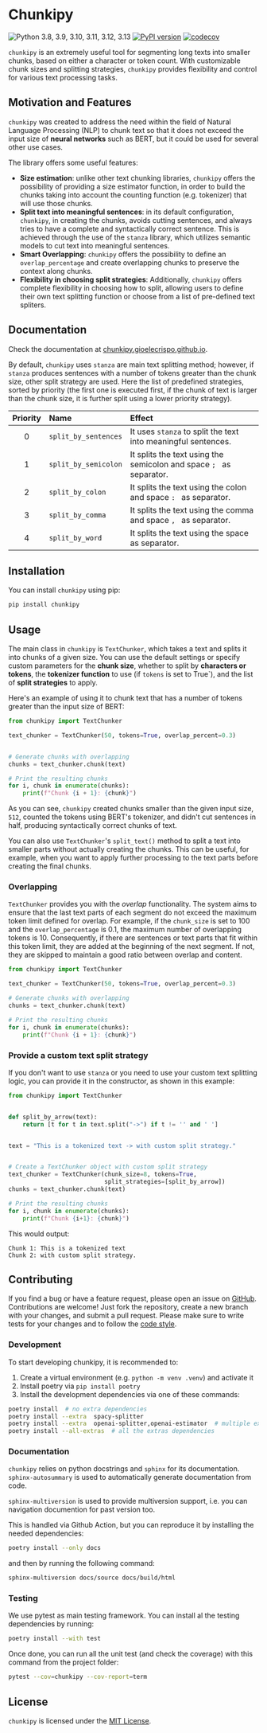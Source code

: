 # Chunkipy

![Python 3.8, 3.9, 3.10, 3.11, 3.12, 3.13](https://img.shields.io/badge/python-3.8%2C%203.9%2C%203.10%2C%203.11%2C%203.12%2C%203.13-blue.svg)
[![PyPI version](https://badge.fury.io/py/chunkipy.svg)](https://badge.fury.io/py/chunkipy)
[![codecov](https://codecov.io/gh/gioelecrispo/chunkipy/graph/badge.svg?token=2A7KQ87Q62)](https://codecov.io/gh/gioelecrispo/chunkipy)


`chunkipy` is an extremely useful tool for segmenting long texts into smaller chunks, based on either a character or token count. With customizable chunk sizes and splitting strategies, `chunkipy` provides flexibility and control
for various text processing tasks.

## Motivation and Features
`chunkipy` was created to address the need within the field of Natural Language Processing (NLP) to chunk text so that it does not exceed the input size of **neural networks** such as BERT, but it could be used for several other use cases.

The library offers some useful features:
- **Size estimation**: unlike other text chunking libraries, `chunkipy` offers the possibility of providing a size estimator function, in order to build the chunks taking into account the  counting function (e.g. tokenizer) that will use those chunks.
- **Split text into meaningful sentences**: in its default configuration, `chunkipy`,
  in creating the chunks, avoids cutting sentences, and always tries to have a complete and syntactically correct sentence.
  This is achieved through the use of the `stanza` library, which utilizes semantic models to cut text
  into meaningful sentences.
- **Smart Overlapping**: `chunkipy` offers the possibility to define an `overlap_percentage` and create overlapping chunks to
  preserve the context along chunks. 
- **Flexibility in choosing split strategies**: Additionally, `chunkipy` offers complete flexibility in choosing how to split, allowing users to define their own text splitting function or choose from a list of pre-defined text spliters.

## Documentation
Check the documentation at [chunkipy.gioelecrispo.github.io](https://chunkipy.gioelecrispo.github.io).

By default, `chunkipy` uses `stanza` are main text splitting method; however, if `stanza` produces
sentences with a number of tokens greater than the chunk size, other split strategy are used.
Here the list of predefined strategies, sorted by priority (the first one is executed first,
if the chunk of text is larger than the chunk size, it is further split using a lower priority
strategy).

| Priority | Name | Effect                                                               |
|:--------:| :--- |:---------------------------------------------------------------------|
|    0     | `split_by_sentences` | It uses `stanza` to split the text into meaningful sentences.        |
|    1     | `split_by_semicolon` | It splits the text using the semicolon and space `; `  as separator. |
|    2     | `split_by_colon` | It splits the text using the colon and space `: ` as separator.      |
|    3     | `split_by_comma` | It splits the text using the comma and space `, ` as separator.      |
|    4     | `split_by_word` | It splits the text using the space ` ` as separator.                 |



## Installation
You can install `chunkipy` using pip:

```bash
pip install chunkipy
```

## Usage
The main class in `chunkipy` is `TextChunker`, which takes a text and splits it into chunks of a given size.
You can use the default settings or specify custom parameters for the **chunk size**,
whether to split by **characters or tokens**, the **tokenizer function** to use (if `tokens` is set to True`), and the list of **split strategies** to apply.

Here's an example of using it to chunk text that has a number of tokens
greater than the input size of BERT:

```python
from chunkipy import TextChunker

text_chunker = TextChunker(50, tokens=True, overlap_percent=0.3)


# Generate chunks with overlapping
chunks = text_chunker.chunk(text)

# Print the resulting chunks
for i, chunk in enumerate(chunks):
    print(f"Chunk {i + 1}: {chunk}")
```

As you can see, `chunkipy` created chunks smaller than the given input size,
`512`, counted the tokens using BERT's tokenizer, and didn't cut sentences in half,
producing syntactically correct chunks of text.

You can also use `TextChunker`'s `split_text()` method to split a text into smaller parts without actually creating the chunks.
This can be useful, for example, when you want to apply further processing to
the text parts before creating the final chunks.

### Overlapping
`TextChunker` provides you with the *overlap* functionality.
The system aims to ensure that the last text parts of each segment do not exceed the maximum token limit defined for overlap. 
For example, if the `chunk_size` is set to 100 and the `overlap_percentage` is 0.1, the maximum number of overlapping tokens is 10. 
Consequently, if there are sentences or text parts that fit within this token limit, they are added at the beginning of the next segment. 
If not, they are skipped to maintain a good ratio between overlap and content. 

```python
from chunkipy import TextChunker

text_chunker = TextChunker(50, tokens=True, overlap_percent=0.3)

# Generate chunks with overlapping
chunks = text_chunker.chunk(text)

# Print the resulting chunks
for i, chunk in enumerate(chunks):
    print(f"Chunk {i + 1}: {chunk}")
```


### Provide a custom text split strategy
If you don't want to use `stanza` or you need to use your custom text splitting logic,
you can provide it in the constructor, as shown in this example:

```python
from chunkipy import TextChunker


def split_by_arrow(text):
    return [t for t in text.split("->") if t != '' and ' ']


text = "This is a tokenized text -> with custom split strategy."


# Create a TextChunker object with custom split strategy
text_chunker = TextChunker(chunk_size=8, tokens=True,
                           split_strategies=[split_by_arrow])
chunks = text_chunker.chunk(text)

# Print the resulting chunks
for i, chunk in enumerate(chunks):
    print(f"Chunk {i+1}: {chunk}")
```

This would output:

```
Chunk 1: This is a tokenized text
Chunk 2: with custom split strategy.
```

## Contributing
If you find a bug or have a feature request, please open an issue on [GitHub](https://github.com/gioelecrispo/chunkipy/issues).
Contributions are welcome! Just fork the repository, create a new branch with your changes, and submit a pull request. Please make sure to write tests for your changes and to follow the [code style](https://www.python.org/dev/peps/pep-0008/).


### Development 
To start developing chunkipy, it is recommended to: 

1. Create a virtual environment (e.g. `python -m venv .venv`) and activate it
2. Install poetry via `pip install poetry`
3. Install the development dependencies via one of these commands:

```bash
poetry install  # no extra dependencies
poetry install --extra  spacy-splitter
poetry install --extra  openai-splitter,openai-estimator  # multiple extras dependencies
poetry install --all-extras  # all the extras dependencies
```


### Documentation
`chunkipy` relies on python docstrings and `sphinx` for its documentation.
`sphinx-autosummary` is used to automatically generate documentation from code.

`sphinx-multiversion` is used to provide multiversion support, i.e. you can navigation documention for past version too.

This is handled via Github Action, but you can reproduce it by installing the needed dependencies:

```bash
poetry install --only docs
```

and then by running the following command:
```bash
sphinx-multiversion docs/source docs/build/html
```


### Testing
We use pytest as main testing framework. 
You can install al the testing dependencies by running: 

```bash
poetry install --with test
```
Once done, you can run all the unit test (and check the coverage) with this command from the project folder:

```bash
pytest --cov=chunkipy --cov-report=term
```


## License
`chunkipy` is licensed under the [MIT License](https://opensource.org/licenses/MIT).
